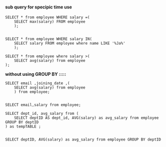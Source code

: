 
#### sub query for specipic time use

    SELECT * from employee WHERE salary =(
        SELECT max(salary) FROM employee
        );


    SELECT * from employee WHERE salary IN(
        SELECT salary FROM employee where name LIKE '%Ja%'
        );

    SELECT * from employee where salary >(
        SELECT avg(salary) from employee
    );

 **without using GROUP BY  :::::**

    SELECT email ,joining_date ,(
        SELECT avg(salary) from employee
        ) from employee;


    SELECT email,salary from employee;

    SELECT dept_id, avg_salary from (
        SELECT deptID AS dept_id, AVG(salary) as avg_salary from employee GROUP BY deptID
    ) as tempTABLE ;


    SELECT deptID, AVG(salary) as avg_salary from employee GROUP BY deptID